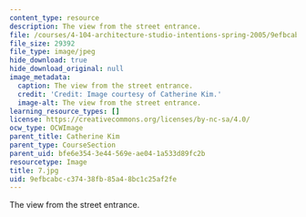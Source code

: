 ```yaml
---
content_type: resource
description: The view from the street entrance.
file: /courses/4-104-architecture-studio-intentions-spring-2005/9efbcabcc37438fb85a48bc1c25af2fe_7.jpg
file_size: 29392
file_type: image/jpeg
hide_download: true
hide_download_original: null
image_metadata:
  caption: The view from the street entrance.
  credit: 'Credit: Image courtesy of Catherine Kim.'
  image-alt: The view from the street entrance.
learning_resource_types: []
license: https://creativecommons.org/licenses/by-nc-sa/4.0/
ocw_type: OCWImage
parent_title: Catherine Kim
parent_type: CourseSection
parent_uid: bfe6e354-3e44-569e-ae04-1a533d89fc2b
resourcetype: Image
title: 7.jpg
uid: 9efbcabc-c374-38fb-85a4-8bc1c25af2fe
---
```

The view from the street entrance.